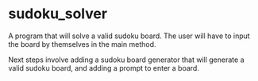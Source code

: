 # sudoku_solver
A program that will solve a valid sudoku board. The user will have to input the board by themselves in the main method.

Next steps involve adding a sudoku board generator that will generate a valid sudoku board, and adding a prompt to enter a board.
